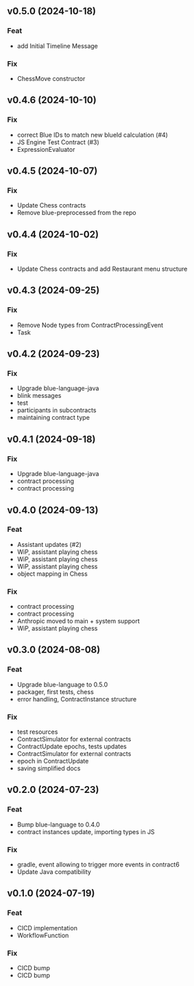 ## v0.5.0 (2024-10-18)

### Feat

- add Initial Timeline Message

### Fix

- ChessMove constructor

## v0.4.6 (2024-10-10)

### Fix

- correct Blue IDs to match new blueId calculation (#4)
- JS Engine Test Contract (#3)
- ExpressionEvaluator

## v0.4.5 (2024-10-07)

### Fix

- Update Chess contracts
- Remove blue-preprocessed from the repo

## v0.4.4 (2024-10-02)

### Fix

- Update Chess contracts and add Restaurant menu structure

## v0.4.3 (2024-09-25)

### Fix

- Remove Node types from ContractProcessingEvent
- Task

## v0.4.2 (2024-09-23)

### Fix

- Upgrade blue-language-java
- blink messages
- test
- participants in subcontracts
- maintaining contract type

## v0.4.1 (2024-09-18)

### Fix

- Upgrade blue-language-java
- contract processing
- contract processing

## v0.4.0 (2024-09-13)

### Feat

- Assistant updates (#2)
- WiP, assistant playing chess
- WiP, assistant playing chess
- WiP, assistant playing chess
- object mapping in Chess

### Fix

- contract processing
- contract processing
- Anthropic moved to main + system support
- WiP, assistant playing chess

## v0.3.0 (2024-08-08)

### Feat

- Upgrade blue-language to 0.5.0
- packager, first tests, chess
- error handling, ContractInstance structure

### Fix

- test resources
- ContractSimulator for external contracts
- ContractUpdate epochs, tests updates
- ContractSimulator for external contracts
- epoch in ContractUpdate
- saving simplified docs

## v0.2.0 (2024-07-23)

### Feat

- Bump blue-language to 0.4.0
- contract instances update, importing types in JS

### Fix

- gradle, event allowing to trigger more events in contract6
- Update Java compatibility

## v0.1.0 (2024-07-19)

### Feat

- CICD implementation
- WorkflowFunction

### Fix

- CICD bump
- CICD bump
